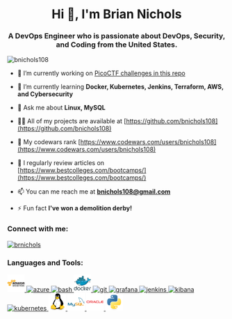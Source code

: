 <h1 align="center">Hi 👋, I'm Brian Nichols</h1>
<h3 align="center">A DevOps Engineer who is passionate about DevOps, Security, and Coding from the United States.</h3>

<p align="left"> <img src="https://komarev.com/ghpvc/?username=bnichols108&label=Profile%20views&color=0e75b6&style=flat" alt="bnichols108" /> </p>

- 🔭 I’m currently working on [PicoCTF challenges in this repo](https://github.com/bnichols108/PicoCTF)

- 🌱 I’m currently learning **Docker, Kubernetes, Jenkins, Terraform, AWS, and Cybersecurity**

- 💬 Ask me about **Linux, MySQL**

- 👨‍💻 All of my projects are available at [https://github.com/bnichols108](https://github.com/bnichols108)

- 💾 My codewars rank [https://www.codewars.com/users/bnichols108](https://www.codewars.com/users/bnichols108)

- 📝 I regularly review articles on [https://www.bestcolleges.com/bootcamps/](https://www.bestcolleges.com/bootcamps/)

- 📫 You can me reach me at **bnichols108@gmail.com**

- ⚡ Fun fact **I've won a demolition derby!**



<h3 align="left">Connect with me:</h3>
<p align="left">
<a href="https://linkedin.com/in/brnichols" target="blank"><img align="center" src="https://raw.githubusercontent.com/rahuldkjain/github-profile-readme-generator/master/src/images/icons/Social/linked-in-alt.svg" alt="brnichols" height="30" width="40" /></a>
</p>

<h3 align="left">Languages and Tools:</h3>
<p align="left"> <a href="https://aws.amazon.com" target="_blank"> <img src="https://raw.githubusercontent.com/devicons/devicon/master/icons/amazonwebservices/amazonwebservices-original-wordmark.svg" alt="aws" width="40" height="40"/> </a> <a href="https://azure.microsoft.com/en-in/" target="_blank"> <img src="https://www.vectorlogo.zone/logos/microsoft_azure/microsoft_azure-icon.svg" alt="azure" width="40" height="40"/> </a> <a href="https://www.gnu.org/software/bash/" target="_blank"> <img src="https://www.vectorlogo.zone/logos/gnu_bash/gnu_bash-icon.svg" alt="bash" width="40" height="40"/> </a> <a href="https://www.docker.com/" target="_blank"> <img src="https://raw.githubusercontent.com/devicons/devicon/master/icons/docker/docker-original-wordmark.svg" alt="docker" width="40" height="40"/> </a> <a href="https://git-scm.com/" target="_blank"> <img src="https://www.vectorlogo.zone/logos/git-scm/git-scm-icon.svg" alt="git" width="40" height="40"/> </a> <a href="https://grafana.com" target="_blank"> <img src="https://www.vectorlogo.zone/logos/grafana/grafana-icon.svg" alt="grafana" width="40" height="40"/> </a> <a href="https://www.jenkins.io" target="_blank"> <img src="https://www.vectorlogo.zone/logos/jenkins/jenkins-icon.svg" alt="jenkins" width="40" height="40"/> </a> <a href="https://www.elastic.co/kibana" target="_blank"> <img src="https://www.vectorlogo.zone/logos/elasticco_kibana/elasticco_kibana-icon.svg" alt="kibana" width="40" height="40"/> </a> <a href="https://kubernetes.io" target="_blank"> <img src="https://www.vectorlogo.zone/logos/kubernetes/kubernetes-icon.svg" alt="kubernetes" width="40" height="40"/> </a> <a href="https://www.linux.org/" target="_blank"> <img src="https://raw.githubusercontent.com/devicons/devicon/master/icons/linux/linux-original.svg" alt="linux" width="40" height="40"/> </a> <a href="https://www.mysql.com/" target="_blank"> <img src="https://raw.githubusercontent.com/devicons/devicon/master/icons/mysql/mysql-original-wordmark.svg" alt="mysql" width="40" height="40"/> </a> <a href="https://www.oracle.com/" target="_blank"> <img src="https://raw.githubusercontent.com/devicons/devicon/master/icons/oracle/oracle-original.svg" alt="oracle" width="40" height="40"/> </a> <a href="https://www.python.org" target="_blank"> <img src="https://raw.githubusercontent.com/devicons/devicon/master/icons/python/python-original.svg" alt="python" width="40" height="40"/> </a> </p>
